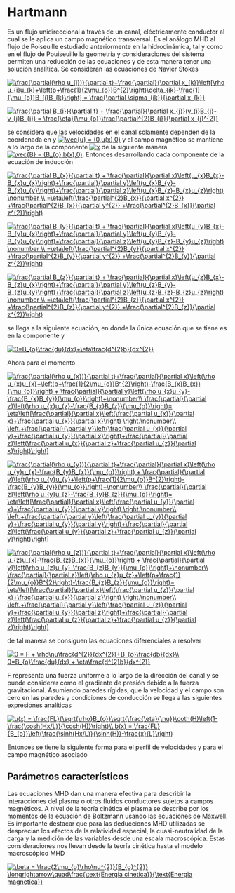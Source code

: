 # Hartmann

Es un flujo unidireccional a través de un canal, eléctricamente conductor al cual se le aplica un campo magnético transversal. Es el análogo MHD al flujo de Poiseuille estudiado anteriormente en la hidrodinámica, tal y como en el flujo de Pouiseuille la geometría y consideraciones del sistema permiten una reducción de las ecuaciones y de esta manera tener una solución analítica. Se consideran las ecuaciones de Navier Stokes

<a href="https://www.codecogs.com/eqnedit.php?latex=\frac{\partial(\rho&space;u_{i})}{\partial&space;t}&plus;\frac{\partial}{\partial&space;x_{k}}\left[\rho&space;u_{i}u_{k}&plus;\left(p&plus;\frac{1}{2\mu_{o}}B^{2}\right)\delta_{ik}-\frac{1}{\mu_{o}}B_{i}B_{k}\right]&space;=&space;\frac{\partial&space;\sigma_{ik}}{\partial&space;x_{k}}" target="_blank"><img src="https://latex.codecogs.com/gif.latex?\frac{\partial(\rho&space;u_{i})}{\partial&space;t}&plus;\frac{\partial}{\partial&space;x_{k}}\left[\rho&space;u_{i}u_{k}&plus;\left(p&plus;\frac{1}{2\mu_{o}}B^{2}\right)\delta_{ik}-\frac{1}{\mu_{o}}B_{i}B_{k}\right]&space;=&space;\frac{\partial&space;\sigma_{ik}}{\partial&space;x_{k}}" title="\frac{\partial(\rho u_{i})}{\partial t}+\frac{\partial}{\partial x_{k}}\left[\rho u_{i}u_{k}+\left(p+\frac{1}{2\mu_{o}}B^{2}\right)\delta_{ik}-\frac{1}{\mu_{o}}B_{i}B_{k}\right] = \frac{\partial \sigma_{ik}}{\partial x_{k}}" /></a>

<a href="https://www.codecogs.com/eqnedit.php?latex=\frac{\partial&space;B_{i}}{\partial&space;t}&space;&plus;&space;\frac{\partial}{\partial&space;x_{j}}(v_{i}B_{j}-v_{j}B_{i})&space;=&space;\frac{\eta}{\mu_{o}}\frac{\partial^{2}B_{i}}{\partial&space;x_{j}^{2}}" target="_blank"><img src="https://latex.codecogs.com/gif.latex?\frac{\partial&space;B_{i}}{\partial&space;t}&space;&plus;&space;\frac{\partial}{\partial&space;x_{j}}(v_{i}B_{j}-v_{j}B_{i})&space;=&space;\frac{\eta}{\mu_{o}}\frac{\partial^{2}B_{i}}{\partial&space;x_{j}^{2}}" title="\frac{\partial B_{i}}{\partial t} + \frac{\partial}{\partial x_{j}}(v_{i}B_{j}-v_{j}B_{i}) = \frac{\eta}{\mu_{o}}\frac{\partial^{2}B_{i}}{\partial x_{j}^{2}}" /></a>


se considera que las velocidades en el canal solamente dependen de la coordenada en y <a href="https://www.codecogs.com/eqnedit.php?latex=\vec{u}&space;=&space;(0,u(x),0)" target="_blank"><img src="https://latex.codecogs.com/gif.latex?\vec{u}&space;=&space;(0,u(x),0)" title="\vec{u} = (0,u(x),0)" /></a> y el campo magnético se mantiene a lo largo de la componente <a href="https://www.codecogs.com/eqnedit.php?latex=x" target="_blank"><img src="https://latex.codecogs.com/gif.latex?x" title="x" /></a> de la siguiente manera
<a href="https://www.codecogs.com/eqnedit.php?latex=\vec{B}&space;=&space;(B_{o},b(x),0)" target="_blank"><img src="https://latex.codecogs.com/gif.latex?\vec{B}&space;=&space;(B_{o},b(x),0)" title="\vec{B} = (B_{o},b(x),0)" /></a>. Entonces desarrollando cada componente de la ecuación de inducción 

<a href="https://www.codecogs.com/eqnedit.php?latex=\frac{\partial&space;B_{x}}{\partial&space;t}&space;&plus;&space;\frac{\partial}{\partial&space;x}\left(u_{x}B_{x}-B_{x}u_{x}\right)&plus;\frac{\partial}{\partial&space;y}\left(u_{x}B_{y}-B_{x}u_{y}\right)&plus;\frac{\partial}{\partial&space;z}\left(u_{x}B_{z}-B_{x}u_{z}\right)&space;\nonumber&space;\\&space;=\eta\left(\frac{\partial^{2}B_{x}}{\partial&space;x^{2}}&space;&plus;\frac{\partial^{2}B_{x}}{\partial&space;y^{2}}&space;&plus;\frac{\partial^{2}B_{x}}{\partial&space;z^{2}}\right)" target="_blank"><img src="https://latex.codecogs.com/gif.latex?\frac{\partial&space;B_{x}}{\partial&space;t}&space;&plus;&space;\frac{\partial}{\partial&space;x}\left(u_{x}B_{x}-B_{x}u_{x}\right)&plus;\frac{\partial}{\partial&space;y}\left(u_{x}B_{y}-B_{x}u_{y}\right)&plus;\frac{\partial}{\partial&space;z}\left(u_{x}B_{z}-B_{x}u_{z}\right)&space;\nonumber&space;\\&space;=\eta\left(\frac{\partial^{2}B_{x}}{\partial&space;x^{2}}&space;&plus;\frac{\partial^{2}B_{x}}{\partial&space;y^{2}}&space;&plus;\frac{\partial^{2}B_{x}}{\partial&space;z^{2}}\right)" title="\frac{\partial B_{x}}{\partial t} + \frac{\partial}{\partial x}\left(u_{x}B_{x}-B_{x}u_{x}\right)+\frac{\partial}{\partial y}\left(u_{x}B_{y}-B_{x}u_{y}\right)+\frac{\partial}{\partial z}\left(u_{x}B_{z}-B_{x}u_{z}\right) \nonumber \\ =\eta\left(\frac{\partial^{2}B_{x}}{\partial x^{2}} +\frac{\partial^{2}B_{x}}{\partial y^{2}} +\frac{\partial^{2}B_{x}}{\partial z^{2}}\right)" /></a>

<a href="https://www.codecogs.com/eqnedit.php?latex=\frac{\partial&space;B_{y}}{\partial&space;t}&space;&plus;&space;\frac{\partial}{\partial&space;x}\left(u_{y}B_{x}-B_{y}u_{x}\right)&plus;\frac{\partial}{\partial&space;y}\left(u_{y}B_{y}-B_{y}u_{y}\right)&plus;\frac{\partial}{\partial&space;z}\left(u_{y}B_{z}-B_{y}u_{z}\right)&space;\nonumber&space;\\&space;=\eta\left(\frac{\partial^{2}B_{y}}{\partial&space;x^{2}}&space;&plus;\frac{\partial^{2}B_{y}}{\partial&space;y^{2}}&space;&plus;\frac{\partial^{2}B_{y}}{\partial&space;z^{2}}\right)" target="_blank"><img src="https://latex.codecogs.com/gif.latex?\frac{\partial&space;B_{y}}{\partial&space;t}&space;&plus;&space;\frac{\partial}{\partial&space;x}\left(u_{y}B_{x}-B_{y}u_{x}\right)&plus;\frac{\partial}{\partial&space;y}\left(u_{y}B_{y}-B_{y}u_{y}\right)&plus;\frac{\partial}{\partial&space;z}\left(u_{y}B_{z}-B_{y}u_{z}\right)&space;\nonumber&space;\\&space;=\eta\left(\frac{\partial^{2}B_{y}}{\partial&space;x^{2}}&space;&plus;\frac{\partial^{2}B_{y}}{\partial&space;y^{2}}&space;&plus;\frac{\partial^{2}B_{y}}{\partial&space;z^{2}}\right)" title="\frac{\partial B_{y}}{\partial t} + \frac{\partial}{\partial x}\left(u_{y}B_{x}-B_{y}u_{x}\right)+\frac{\partial}{\partial y}\left(u_{y}B_{y}-B_{y}u_{y}\right)+\frac{\partial}{\partial z}\left(u_{y}B_{z}-B_{y}u_{z}\right) \nonumber \\ =\eta\left(\frac{\partial^{2}B_{y}}{\partial x^{2}} +\frac{\partial^{2}B_{y}}{\partial y^{2}} +\frac{\partial^{2}B_{y}}{\partial z^{2}}\right)" /></a>

<a href="https://www.codecogs.com/eqnedit.php?latex=\frac{\partial&space;B_{z}}{\partial&space;t}&space;&plus;&space;\frac{\partial}{\partial&space;x}\left(u_{z}B_{x}-B_{z}u_{x}\right)&plus;\frac{\partial}{\partial&space;y}\left(u_{z}B_{y}-B_{z}u_{y}\right)&plus;\frac{\partial}{\partial&space;z}\left(u_{z}B_{z}-B_{z}u_{z}\right)&space;\nonumber&space;\\&space;=\eta\left(\frac{\partial^{2}B_{z}}{\partial&space;x^{2}}&space;&plus;\frac{\partial^{2}B_{z}}{\partial&space;y^{2}}&space;&plus;\frac{\partial^{2}B_{z}}{\partial&space;z^{2}}\right)" target="_blank"><img src="https://latex.codecogs.com/gif.latex?\frac{\partial&space;B_{z}}{\partial&space;t}&space;&plus;&space;\frac{\partial}{\partial&space;x}\left(u_{z}B_{x}-B_{z}u_{x}\right)&plus;\frac{\partial}{\partial&space;y}\left(u_{z}B_{y}-B_{z}u_{y}\right)&plus;\frac{\partial}{\partial&space;z}\left(u_{z}B_{z}-B_{z}u_{z}\right)&space;\nonumber&space;\\&space;=\eta\left(\frac{\partial^{2}B_{z}}{\partial&space;x^{2}}&space;&plus;\frac{\partial^{2}B_{z}}{\partial&space;y^{2}}&space;&plus;\frac{\partial^{2}B_{z}}{\partial&space;z^{2}}\right)" title="\frac{\partial B_{z}}{\partial t} + \frac{\partial}{\partial x}\left(u_{z}B_{x}-B_{z}u_{x}\right)+\frac{\partial}{\partial y}\left(u_{z}B_{y}-B_{z}u_{y}\right)+\frac{\partial}{\partial z}\left(u_{z}B_{z}-B_{z}u_{z}\right) \nonumber \\ =\eta\left(\frac{\partial^{2}B_{z}}{\partial x^{2}} +\frac{\partial^{2}B_{z}}{\partial y^{2}} +\frac{\partial^{2}B_{z}}{\partial z^{2}}\right)" /></a>

se llega a la siguiente ecuación, en donde la única ecuación que se tiene es en la componente y

<a href="https://www.codecogs.com/eqnedit.php?latex=0=B_{o}\frac{du}{dx}&plus;\eta\frac{d^{2}b}{dx^{2}}" target="_blank"><img src="https://latex.codecogs.com/gif.latex?0=B_{o}\frac{du}{dx}&plus;\eta\frac{d^{2}b}{dx^{2}}" title="0=B_{o}\frac{du}{dx}+\eta\frac{d^{2}b}{dx^{2}}" /></a>

Ahora para el momento 

<a href="https://www.codecogs.com/eqnedit.php?latex=\frac{\partial(\rho&space;u_{x})}{\partial&space;t}&plus;\frac{\partial}{\partial&space;x}\left(\rho&space;u_{x}u_{x}&plus;\left(p&plus;\frac{1}{2\mu_{o}}B^{2}\right)-\frac{B_{x}B_{x}}{\mu_{o}}\right)&space;&plus;&space;\frac{\partial}{\partial&space;y}\left(\rho&space;u_{x}u_{y}-\frac{B_{x}B_{y}}{\mu_{o}}\right)&plus;\nonumber\\&space;\frac{\partial}{\partial&space;z}\left(\rho&space;u_{x}u_{z}-\frac{B_{x}B_{z}}{\mu_{o}}\right)=&space;\eta\left[\frac{\partial}{\partial&space;x}\left(\frac{\partial&space;u_{x}}{\partial&space;x}&plus;\frac{\partial&space;u_{x}}{\partial&space;x}\right)&space;\right.\nonumber\\&space;\left.&plus;\frac{\partial}{\partial&space;y}\left(\frac{\partial&space;u_{x}}{\partial&space;y}&plus;\frac{\partial&space;u_{y}}{\partial&space;x}\right)&plus;\frac{\partial}{\partial&space;z}\left(\frac{\partial&space;u_{x}}{\partial&space;z}&plus;\frac{\partial&space;u_{z}}{\partial&space;x}\right)\right]" target="_blank"><img src="https://latex.codecogs.com/gif.latex?\frac{\partial(\rho&space;u_{x})}{\partial&space;t}&plus;\frac{\partial}{\partial&space;x}\left(\rho&space;u_{x}u_{x}&plus;\left(p&plus;\frac{1}{2\mu_{o}}B^{2}\right)-\frac{B_{x}B_{x}}{\mu_{o}}\right)&space;&plus;&space;\frac{\partial}{\partial&space;y}\left(\rho&space;u_{x}u_{y}-\frac{B_{x}B_{y}}{\mu_{o}}\right)&plus;\nonumber\\&space;\frac{\partial}{\partial&space;z}\left(\rho&space;u_{x}u_{z}-\frac{B_{x}B_{z}}{\mu_{o}}\right)=&space;\eta\left[\frac{\partial}{\partial&space;x}\left(\frac{\partial&space;u_{x}}{\partial&space;x}&plus;\frac{\partial&space;u_{x}}{\partial&space;x}\right)&space;\right.\nonumber\\&space;\left.&plus;\frac{\partial}{\partial&space;y}\left(\frac{\partial&space;u_{x}}{\partial&space;y}&plus;\frac{\partial&space;u_{y}}{\partial&space;x}\right)&plus;\frac{\partial}{\partial&space;z}\left(\frac{\partial&space;u_{x}}{\partial&space;z}&plus;\frac{\partial&space;u_{z}}{\partial&space;x}\right)\right]" title="\frac{\partial(\rho u_{x})}{\partial t}+\frac{\partial}{\partial x}\left(\rho u_{x}u_{x}+\left(p+\frac{1}{2\mu_{o}}B^{2}\right)-\frac{B_{x}B_{x}}{\mu_{o}}\right) + \frac{\partial}{\partial y}\left(\rho u_{x}u_{y}-\frac{B_{x}B_{y}}{\mu_{o}}\right)+\nonumber\\ \frac{\partial}{\partial z}\left(\rho u_{x}u_{z}-\frac{B_{x}B_{z}}{\mu_{o}}\right)= \eta\left[\frac{\partial}{\partial x}\left(\frac{\partial u_{x}}{\partial x}+\frac{\partial u_{x}}{\partial x}\right) \right.\nonumber\\ \left.+\frac{\partial}{\partial y}\left(\frac{\partial u_{x}}{\partial y}+\frac{\partial u_{y}}{\partial x}\right)+\frac{\partial}{\partial z}\left(\frac{\partial u_{x}}{\partial z}+\frac{\partial u_{z}}{\partial x}\right)\right]" /></a>

<a href="https://www.codecogs.com/eqnedit.php?latex=\frac{\partial(\rho&space;u_{y})}{\partial&space;t}&plus;\frac{\partial}{\partial&space;x}\left(\rho&space;u_{y}u_{x}-\frac{B_{y}B_{x}}{\mu_{o}}\right)&space;&plus;&space;\frac{\partial}{\partial&space;y}\left(\rho&space;u_{y}u_{y}&plus;\left(p&plus;\frac{1}{2\mu_{o}}B^{2}\right)-\frac{B_{y}B_{y}}{\mu_{o}}\right)&plus;\nonumber\\&space;\frac{\partial}{\partial&space;z}\left(\rho&space;u_{y}u_{z}-\frac{B_{y}B_{z}}{\mu_{o}}\right)=&space;\eta\left[\frac{\partial}{\partial&space;x}\left(\frac{\partial&space;u_{y}}{\partial&space;x}&plus;\frac{\partial&space;u_{y}}{\partial&space;y}\right)&space;\right.\nonumber\\&space;\left.&plus;\frac{\partial}{\partial&space;y}\left(\frac{\partial&space;u_{y}}{\partial&space;y}&plus;\frac{\partial&space;u_{y}}{\partial&space;y}\right)&plus;\frac{\partial}{\partial&space;z}\left(\frac{\partial&space;u_{y}}{\partial&space;z}&plus;\frac{\partial&space;u_{z}}{\partial&space;y}\right)\right]" target="_blank"><img src="https://latex.codecogs.com/gif.latex?\frac{\partial(\rho&space;u_{y})}{\partial&space;t}&plus;\frac{\partial}{\partial&space;x}\left(\rho&space;u_{y}u_{x}-\frac{B_{y}B_{x}}{\mu_{o}}\right)&space;&plus;&space;\frac{\partial}{\partial&space;y}\left(\rho&space;u_{y}u_{y}&plus;\left(p&plus;\frac{1}{2\mu_{o}}B^{2}\right)-\frac{B_{y}B_{y}}{\mu_{o}}\right)&plus;\nonumber\\&space;\frac{\partial}{\partial&space;z}\left(\rho&space;u_{y}u_{z}-\frac{B_{y}B_{z}}{\mu_{o}}\right)=&space;\eta\left[\frac{\partial}{\partial&space;x}\left(\frac{\partial&space;u_{y}}{\partial&space;x}&plus;\frac{\partial&space;u_{y}}{\partial&space;y}\right)&space;\right.\nonumber\\&space;\left.&plus;\frac{\partial}{\partial&space;y}\left(\frac{\partial&space;u_{y}}{\partial&space;y}&plus;\frac{\partial&space;u_{y}}{\partial&space;y}\right)&plus;\frac{\partial}{\partial&space;z}\left(\frac{\partial&space;u_{y}}{\partial&space;z}&plus;\frac{\partial&space;u_{z}}{\partial&space;y}\right)\right]" title="\frac{\partial(\rho u_{y})}{\partial t}+\frac{\partial}{\partial x}\left(\rho u_{y}u_{x}-\frac{B_{y}B_{x}}{\mu_{o}}\right) + \frac{\partial}{\partial y}\left(\rho u_{y}u_{y}+\left(p+\frac{1}{2\mu_{o}}B^{2}\right)-\frac{B_{y}B_{y}}{\mu_{o}}\right)+\nonumber\\ \frac{\partial}{\partial z}\left(\rho u_{y}u_{z}-\frac{B_{y}B_{z}}{\mu_{o}}\right)= \eta\left[\frac{\partial}{\partial x}\left(\frac{\partial u_{y}}{\partial x}+\frac{\partial u_{y}}{\partial y}\right) \right.\nonumber\\ \left.+\frac{\partial}{\partial y}\left(\frac{\partial u_{y}}{\partial y}+\frac{\partial u_{y}}{\partial y}\right)+\frac{\partial}{\partial z}\left(\frac{\partial u_{y}}{\partial z}+\frac{\partial u_{z}}{\partial y}\right)\right]" /></a>

<a href="https://www.codecogs.com/eqnedit.php?latex=\frac{\partial(\rho&space;u_{z})}{\partial&space;t}&plus;\frac{\partial}{\partial&space;x}\left(\rho&space;u_{z}u_{x}-\frac{B_{z}B_{x}}{\mu_{o}}\right)&space;&plus;&space;\frac{\partial}{\partial&space;y}\left(\rho&space;u_{z}u_{y}-\frac{B_{z}B_{y}}{\mu_{o}}\right)&plus;\nonumber\\&space;\frac{\partial}{\partial&space;z}\left(\rho&space;u_{z}u_{z}&plus;\left(p&plus;\frac{1}{2\mu_{o}}B^{2}\right)-\frac{B_{z}B_{z}}{\mu_{o}}\right)=&space;\eta\left[\frac{\partial}{\partial&space;x}\left(\frac{\partial&space;u_{z}}{\partial&space;x}&plus;\frac{\partial&space;u_{x}}{\partial&space;z}\right)&space;\right.\nonumber\\&space;\left.&plus;\frac{\partial}{\partial&space;y}\left(\frac{\partial&space;u_{z}}{\partial&space;y}&plus;\frac{\partial&space;u_{y}}{\partial&space;z}\right)&plus;\frac{\partial}{\partial&space;z}\left(\frac{\partial&space;u_{z}}{\partial&space;z}&plus;\frac{\partial&space;u_{z}}{\partial&space;z}\right)\right]" target="_blank"><img src="https://latex.codecogs.com/gif.latex?\frac{\partial(\rho&space;u_{z})}{\partial&space;t}&plus;\frac{\partial}{\partial&space;x}\left(\rho&space;u_{z}u_{x}-\frac{B_{z}B_{x}}{\mu_{o}}\right)&space;&plus;&space;\frac{\partial}{\partial&space;y}\left(\rho&space;u_{z}u_{y}-\frac{B_{z}B_{y}}{\mu_{o}}\right)&plus;\nonumber\\&space;\frac{\partial}{\partial&space;z}\left(\rho&space;u_{z}u_{z}&plus;\left(p&plus;\frac{1}{2\mu_{o}}B^{2}\right)-\frac{B_{z}B_{z}}{\mu_{o}}\right)=&space;\eta\left[\frac{\partial}{\partial&space;x}\left(\frac{\partial&space;u_{z}}{\partial&space;x}&plus;\frac{\partial&space;u_{x}}{\partial&space;z}\right)&space;\right.\nonumber\\&space;\left.&plus;\frac{\partial}{\partial&space;y}\left(\frac{\partial&space;u_{z}}{\partial&space;y}&plus;\frac{\partial&space;u_{y}}{\partial&space;z}\right)&plus;\frac{\partial}{\partial&space;z}\left(\frac{\partial&space;u_{z}}{\partial&space;z}&plus;\frac{\partial&space;u_{z}}{\partial&space;z}\right)\right]" title="\frac{\partial(\rho u_{z})}{\partial t}+\frac{\partial}{\partial x}\left(\rho u_{z}u_{x}-\frac{B_{z}B_{x}}{\mu_{o}}\right) + \frac{\partial}{\partial y}\left(\rho u_{z}u_{y}-\frac{B_{z}B_{y}}{\mu_{o}}\right)+\nonumber\\ \frac{\partial}{\partial z}\left(\rho u_{z}u_{z}+\left(p+\frac{1}{2\mu_{o}}B^{2}\right)-\frac{B_{z}B_{z}}{\mu_{o}}\right)= \eta\left[\frac{\partial}{\partial x}\left(\frac{\partial u_{z}}{\partial x}+\frac{\partial u_{x}}{\partial z}\right) \right.\nonumber\\ \left.+\frac{\partial}{\partial y}\left(\frac{\partial u_{z}}{\partial y}+\frac{\partial u_{y}}{\partial z}\right)+\frac{\partial}{\partial z}\left(\frac{\partial u_{z}}{\partial z}+\frac{\partial u_{z}}{\partial z}\right)\right]" /></a>

 de tal manera se consiguen las ecuaciones diferenciales a resolver
 
<a href="https://www.codecogs.com/eqnedit.php?latex=0&space;=&space;F&space;&plus;&space;\rho\nu\frac{d^{2}}{dx^{2}}&plus;B_{o}\frac{db}{dx}\\&space;0=B_{o}\frac{du}{dx}&space;&plus;&space;\eta\frac{d^{2}b}{dx^{2}}" target="_blank"><img src="https://latex.codecogs.com/gif.latex?0&space;=&space;F&space;&plus;&space;\rho\nu\frac{d^{2}}{dx^{2}}&plus;B_{o}\frac{db}{dx}\\&space;0=B_{o}\frac{du}{dx}&space;&plus;&space;\eta\frac{d^{2}b}{dx^{2}}" title="0 = F + \rho\nu\frac{d^{2}}{dx^{2}}+B_{o}\frac{db}{dx}\\ 0=B_{o}\frac{du}{dx} + \eta\frac{d^{2}b}{dx^{2}}" /></a>

F representa una fuerza uniforme a lo largo de la dirección del canal y se puede considerar como el gradiente de presión debido a la fuerza gravitacional. Asumiendo paredes rígidas, que la velocidad y el campo son cero en las paredes y condiciones de conducción se llega a las siguientes expresiones analíticas

<a href="https://www.codecogs.com/eqnedit.php?latex=u(x)&space;=&space;\frac{FL}{\sqrt{\rho}B_{o}}\sqrt{\frac{\eta}{\nu}}\coth(H)\left(1-\frac{\cosh(Hx/L)}{\cosh(H)}\right)\\&space;b(x)&space;=&space;\frac{FL}{B_{o}}\left(\frac{\sinh(Hx/L)}{\sinh(H)}-\frac{x}{L}\right)" target="_blank"><img src="https://latex.codecogs.com/gif.latex?u(x)&space;=&space;\frac{FL}{\sqrt{\rho}B_{o}}\sqrt{\frac{\eta}{\nu}}\coth(H)\left(1-\frac{\cosh(Hx/L)}{\cosh(H)}\right)\\&space;b(x)&space;=&space;\frac{FL}{B_{o}}\left(\frac{\sinh(Hx/L)}{\sinh(H)}-\frac{x}{L}\right)" title="u(x) = \frac{FL}{\sqrt{\rho}B_{o}}\sqrt{\frac{\eta}{\nu}}\coth(H)\left(1-\frac{\cosh(Hx/L)}{\cosh(H)}\right)\\ b(x) = \frac{FL}{B_{o}}\left(\frac{\sinh(Hx/L)}{\sinh(H)}-\frac{x}{L}\right)" /></a>

Entonces se tiene la siguiente forma para el perfil de velocidades y para el campo magnético asociado

## Parámetros característicos

Las ecuaciones MHD dan una manera efectiva para describir la interacciones del plasma o otros fluidos conductores sujetos a campos magnéticos. A nivel de la teoría cinética el plasma se describe por los momentos de la ecuación de Boltzmann usando las ecuaciones de Maxwell. Es importante destacar que para las deducciones MHD utilizadas se desprecian los efectos de la relatividad especial, la cuasi-neutralidad de la carga y la medición de las variables desde una escala macroscópica. Estas consideraciones nos llevan desde la teoría cinética hasta el modelo macroscópico MHD


<a href="https://www.codecogs.com/eqnedit.php?latex=\beta&space;=&space;\frac{2\mu_{o}\rho\nu^{2}}{B_{o}^{2}}&space;\longrightarrow\quad\frac{\text{Energia&space;cinetica}}{\text{Energia&space;magnetica}}" target="_blank"><img src="https://latex.codecogs.com/gif.latex?\beta&space;=&space;\frac{2\mu_{o}\rho\nu^{2}}{B_{o}^{2}}&space;\longrightarrow\quad\frac{\text{Energia&space;cinetica}}{\text{Energia&space;magnetica}}" title="\beta = \frac{2\mu_{o}\rho\nu^{2}}{B_{o}^{2}} \longrightarrow\quad\frac{\text{Energia cinetica}}{\text{Energia magnetica}}" /></a>

